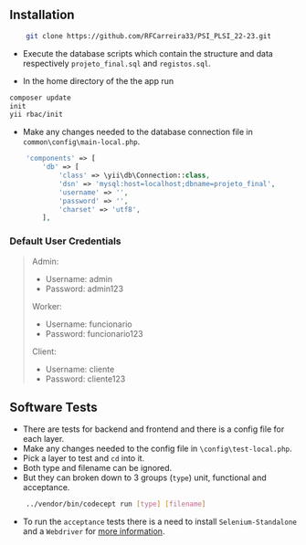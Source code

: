 ## Installation

```sh
    git clone https://github.com/RFCarreira33/PSI_PLSI_22-23.git
```

- Execute the database scripts which contain the structure and data respectively `projeto_final.sql` and `registos.sql`.

- In the home directory of the the app run

```sh
composer update
init
yii rbac/init
```

- Make any changes needed to the database connection file in `common\config\main-local.php`.

```php
    'components' => [
        'db' => [
            'class' => \yii\db\Connection::class,
            'dsn' => 'mysql:host=localhost;dbname=projeto_final',
            'username' => '',
            'password' => '',
            'charset' => 'utf8',
        ],
```

### Default User Credentials

> Admin:
>
> - Username: admin
> - Password: admin123
>
> Worker:
>
> - Username: funcionario
> - Password: funcionario123
>
> Client:
>
> - Username: cliente
> - Password: cliente123

## Software Tests

- There are tests for backend and frontend and there is a config file for each layer.
- Make any changes needed to the config file in `\config\test-local.php`.
- Pick a layer to test and `cd` into it.
- Both type and filename can be ignored.
- But they can broken down to 3 groups (`type`) unit, functional and acceptance.

```sh
    ../vendor/bin/codecept run [type] [filename]
```

- To run the `acceptance` tests there is a need to install `Selenium-Standalone` and a `Webdriver` for [more information](https://codeception.com/docs/AcceptanceTests).
